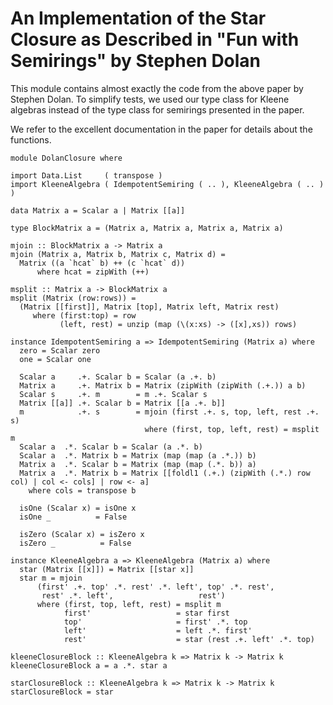 An Implementation of the Star Closure as Described in "Fun with Semirings" by Stephen Dolan
===========================================================================================

This module contains almost exactly the code from the above paper by
Stephen Dolan. To simplify tests, we used our type class for Kleene
algebras instead of the type class for semirings presented in the paper.

We refer to the excellent documentation in the paper for details about
the functions.

``` {.haskell}
module DolanClosure where
```

``` {.haskell}
import Data.List     ( transpose )
import KleeneAlgebra ( IdempotentSemiring ( .. ), KleeneAlgebra ( .. ) )
```

``` {.haskell}
data Matrix a = Scalar a | Matrix [[a]]
```

``` {.haskell}
type BlockMatrix a = (Matrix a, Matrix a, Matrix a, Matrix a)
```

``` {.haskell}
mjoin :: BlockMatrix a -> Matrix a
mjoin (Matrix a, Matrix b, Matrix c, Matrix d) =
  Matrix ((a `hcat` b) ++ (c `hcat` d)) 
      where hcat = zipWith (++)
```

``` {.haskell}
msplit :: Matrix a -> BlockMatrix a
msplit (Matrix (row:rows)) = 
  (Matrix [[first]], Matrix [top], Matrix left, Matrix rest)
     where (first:top) = row
           (left, rest) = unzip (map (\(x:xs) -> ([x],xs)) rows)
```

``` {.haskell}
instance IdempotentSemiring a => IdempotentSemiring (Matrix a) where
  zero = Scalar zero
  one = Scalar one

  Scalar a     .+. Scalar b = Scalar (a .+. b)
  Matrix a     .+. Matrix b = Matrix (zipWith (zipWith (.+.)) a b)
  Scalar s     .+. m        = m .+. Scalar s
  Matrix [[a]] .+. Scalar b = Matrix [[a .+. b]]
  m            .+. s        = mjoin (first .+. s, top, left, rest .+. s)
                              where (first, top, left, rest) = msplit m
  Scalar a  .*. Scalar b = Scalar (a .*. b)
  Scalar a  .*. Matrix b = Matrix (map (map (a .*.)) b)
  Matrix a  .*. Scalar b = Matrix (map (map (.*. b)) a)
  Matrix a  .*. Matrix b = Matrix [[foldl1 (.+.) (zipWith (.*.) row col) | col <- cols] | row <- a]
    where cols = transpose b
    
  isOne (Scalar x) = isOne x
  isOne _          = False
  
  isZero (Scalar x) = isZero x
  isZero _          = False
```

``` {.haskell}
instance KleeneAlgebra a => KleeneAlgebra (Matrix a) where
  star (Matrix [[x]]) = Matrix [[star x]]
  star m = mjoin 
      (first' .+. top' .*. rest' .*. left', top' .*. rest', 
       rest' .*. left',                   rest')
      where (first, top, left, rest) = msplit m
            first'                   = star first
            top'                     = first' .*. top
            left'                    = left .*. first'
            rest'                    = star (rest .+. left' .*. top)
```

``` {.haskell}
kleeneClosureBlock :: KleeneAlgebra k => Matrix k -> Matrix k
kleeneClosureBlock a = a .*. star a

starClosureBlock :: KleeneAlgebra k => Matrix k -> Matrix k
starClosureBlock = star
```
